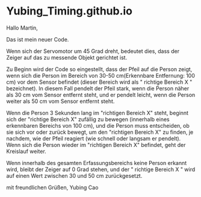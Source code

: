 # Yubing_Timing.github.io

Hallo Martin,

Das ist mein neuer Code.

Wenn sich der Servomotor um 45 Grad dreht, bedeutet dies, dass der Zeiger auf das zu messende Objekt gerichtet ist.

Zu Beginn wird der Code so eingestellt, dass der Pfeil auf die Person zeigt, wenn sich die Person im Bereich von 30-50 cm(Erkennbare Entfernung: 100 cm) vor dem Sensor befindet (dieser Bereich wird als " richtige Bereich X " bezeichnet). In diesem Fall pendelt der Pfeil stark, wenn die Person näher als 30 cm vom Sensor entfernt steht, und er pendelt leicht, wenn die Person weiter als 50 cm vom Sensor entfernt steht.

Wenn die Person 3 Sekunden lang im "richtigen Bereich X" steht, beginnt sich der "richtige Bereich X" zufällig zu bewegen (innerhalb eines erkennbaren Bereichs von 100 cm), und die Person muss entscheiden, ob sie sich vor oder zurück bewegt, um den "richtigen Bereich X" zu finden, je nachdem, wie der Pfeil reagiert (wie schnell oder langsam er pendelt). Wenn sich die Person wieder im "richtigen Bereich X" befindet, geht der Kreislauf weiter.

Wenn innerhalb des gesamten Erfassungsbereichs keine Person erkannt wird, bleibt der Zeiger auf 0 Grad stehen, und der " richtige Bereich X " wird auf einen Wert zwischen 30 und 50 cm zurückgesetzt.

mit freundlichen Grüßen,
Yubing Cao
